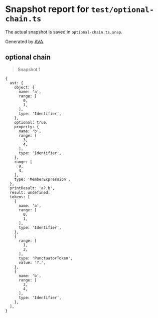 # Snapshot report for `test/optional-chain.ts`

The actual snapshot is saved in `optional-chain.ts.snap`.

Generated by [AVA](https://avajs.dev).

## optional chain

> Snapshot 1

    {
      ast: {
        object: {
          name: 'a',
          range: [
            0,
            1,
          ],
          type: 'Identifier',
        },
        optional: true,
        property: {
          name: 'b',
          range: [
            3,
            4,
          ],
          type: 'Identifier',
        },
        range: [
          0,
          4,
        ],
        type: 'MemberExpression',
      },
      printResult: 'a?.b',
      result: undefined,
      tokens: [
        {
          name: 'a',
          range: [
            0,
            1,
          ],
          type: 'Identifier',
        },
        {
          range: [
            1,
            3,
          ],
          type: 'PunctuatorToken',
          value: '?.',
        },
        {
          name: 'b',
          range: [
            3,
            4,
          ],
          type: 'Identifier',
        },
      ],
    }
